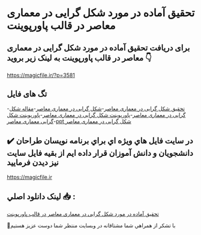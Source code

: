 # تحقیق آماده در مورد شکل گرایی در معماری معاصر در قالب پاورپوینت

## برای دریافت تحقیق آماده در مورد شکل گرایی در معماری معاصر در قالب پاورپوینت به لینک زیر بروید 👇

https://magicfile.ir/?p=3581

## تگ های فایل

-[تحقیق شکل گرایی در معماری معاصر](https://magicfile.ir/product/%d8%aa%d8%ad%d9%82%db%8c%d9%82-%d8%b4%da%a9%d9%84-%da%af%d8%b1%d8%a7%db%8c%db%8c-%d8%af%d8%b1-%d9%85%d8%b9%d9%85%d8%a7%d8%b1%db%8c-%d9%85%d8%b9%d8%a7%d8%b5%d8%b1-%d9%be%d8%a7%d9%88%d8%b1%d9%be%d9%88%db%8c%d9%86%d8%aa/)-[شکل گرایی در معماری معاصر](https://magicfile.ir/product/%d8%aa%d8%ad%d9%82%db%8c%d9%82-%d8%b4%da%a9%d9%84-%da%af%d8%b1%d8%a7%db%8c%db%8c-%d8%af%d8%b1-%d9%85%d8%b9%d9%85%d8%a7%d8%b1%db%8c-%d9%85%d8%b9%d8%a7%d8%b5%d8%b1-%d9%be%d8%a7%d9%88%d8%b1%d9%be%d9%88%db%8c%d9%86%d8%aa/)-[مقاله شکل گرایی در معماری معاصر](https://magicfile.ir/product/%d8%aa%d8%ad%d9%82%db%8c%d9%82-%d8%b4%da%a9%d9%84-%da%af%d8%b1%d8%a7%db%8c%db%8c-%d8%af%d8%b1-%d9%85%d8%b9%d9%85%d8%a7%d8%b1%db%8c-%d9%85%d8%b9%d8%a7%d8%b5%d8%b1-%d9%be%d8%a7%d9%88%d8%b1%d9%be%d9%88%db%8c%d9%86%d8%aa/)-[پاورپوینت شکل گرایی در معماری معاصر](https://magicfile.ir/product/%d8%aa%d8%ad%d9%82%db%8c%d9%82-%d8%b4%da%a9%d9%84-%da%af%d8%b1%d8%a7%db%8c%db%8c-%d8%af%d8%b1-%d9%85%d8%b9%d9%85%d8%a7%d8%b1%db%8c-%d9%85%d8%b9%d8%a7%d8%b5%d8%b1-%d9%be%d8%a7%d9%88%d8%b1%d9%be%d9%88%db%8c%d9%86%d8%aa/)-[پاورپوینت شکل گرایی معماری معاصر](https://magicfile.ir/product/%d8%aa%d8%ad%d9%82%db%8c%d9%82-%d8%b4%da%a9%d9%84-%da%af%d8%b1%d8%a7%db%8c%db%8c-%d8%af%d8%b1-%d9%85%d8%b9%d9%85%d8%a7%d8%b1%db%8c-%d9%85%d8%b9%d8%a7%d8%b5%d8%b1-%d9%be%d8%a7%d9%88%d8%b1%d9%be%d9%88%db%8c%d9%86%d8%aa/)-[ppt شکل گرایی در معماری معاصر](https://magicfile.ir/product/%d8%aa%d8%ad%d9%82%db%8c%d9%82-%d8%b4%da%a9%d9%84-%da%af%d8%b1%d8%a7%db%8c%db%8c-%d8%af%d8%b1-%d9%85%d8%b9%d9%85%d8%a7%d8%b1%db%8c-%d9%85%d8%b9%d8%a7%d8%b5%d8%b1-%d9%be%d8%a7%d9%88%d8%b1%d9%be%d9%88%db%8c%d9%86%d8%aa/)

## ✔️ در سايت فايل هاي ويژه اي براي برنامه نويسان طراحان دانشجويان و دانش آموزان قرار داده ايم از بقيه فايل سايت نيز ديدن فرماييد

https://magicfile.ir


## لينک دانلود اصلي 📥 :

[تحقیق آماده در مورد شکل گرایی در معماری معاصر در قالب پاورپوینت](https://magicfile.ir/product/%d8%aa%d8%ad%d9%82%db%8c%d9%82-%d8%b4%da%a9%d9%84-%da%af%d8%b1%d8%a7%db%8c%db%8c-%d8%af%d8%b1-%d9%85%d8%b9%d9%85%d8%a7%d8%b1%db%8c-%d9%85%d8%b9%d8%a7%d8%b5%d8%b1-%d9%be%d8%a7%d9%88%d8%b1%d9%be%d9%88%db%8c%d9%86%d8%aa/) 


🙏با تشکر از همراهي شما مشتاقانه در وبسایت منتظر شما دوست عزیز هستیم

